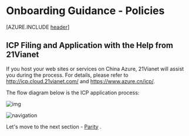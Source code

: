 <properties
	pageTitle="Global Customer Playbook onboarding-guidance-policies "
	description="Global Customer Playbook onboarding-guidance-policies"
	services="global-customer-playbook"
	documentationCenter=""
	authors="jtong"
	manager="edwinc"
	editor=""
	tags="global-customer-playbook"/>

<tags
	ms.service="migration-lifecycle-onboarding"
	ms.workload=""
	ms.tgt_pltfrm=""
	ms.devlang="na"
	ms.topic="article"
	ms.date="11/21/2016"
	wacn.date="11/21/2016"
	wacn.lang="en"
	ms.author="jtong"/>


# Onboarding Guidance - Policies

[AZURE.INCLUDE [header](../onboarding-guidance.md)]


## ICP Filing and Application with the Help from 21Vianet

If you host your web sites or services on China Azure, 21Vianet will assist you during the process. For details, please refer to http://icp.cloud.21vianet.com/ and https://www.azure.cn/icp/.

The flow diagram below is the ICP application process:

![img](/solutions/global-customer/media/icp-application.png)


![navigation](/solutions/global-customer/media/navigation.png)

Let's move to the next section - [Parity](/solutions/global-customer/onboarding/guidance/parity/) .